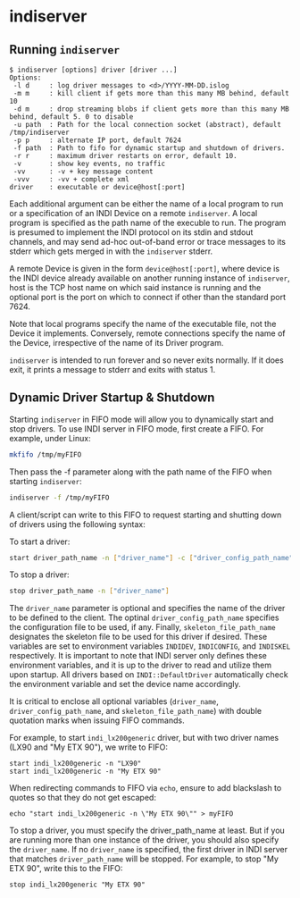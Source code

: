 # indiserver

## Running `indiserver`

```
$ indiserver [options] driver [driver ...]
Options:
 -l d     : log driver messages to <d>/YYYY-MM-DD.islog
 -m m     : kill client if gets more than this many MB behind, default 10
 -d m     : drop streaming blobs if client gets more than this many MB behind, default 5. 0 to disable
 -u path  : Path for the local connection socket (abstract), default /tmp/indiserver
 -p p     : alternate IP port, default 7624
 -f path  : Path to fifo for dynamic startup and shutdown of drivers.
 -r r     : maximum driver restarts on error, default 10.
 -v       : show key events, no traffic
 -vv      : -v + key message content
 -vvv     : -vv + complete xml
driver    : executable or device@host[:port]
```

Each additional argument can be either the name of a local program to run or a specification of an INDI Device on a remote `indiserver`. A local program is specified as the path name of the execuble to run. The program is presumed to implement the INDI protocol on its stdin and stdout channels, and may send ad-hoc out-of-band error or trace messages to its stderr which gets merged in with the `indiserver` stderr.

A remote Device is given in the form `device@host[:port]`, where device is the INDI device already available on another running instance of `indiserver`, host is the TCP host name on which said instance is running and the optional port is the port on which to connect if other than the standard port 7624.

Note that local programs specify the name of the executable file, not the Device it implements. Conversely, remote connections specify the name of the Device, irrespective of the name of its Driver program.

`indiserver` is intended to run forever and so never exits normally. If it does exit, it prints a message to stderr and exits with status 1.

## Dynamic Driver Startup & Shutdown

Starting `indiserver` in FIFO mode will allow you to dynamically start and stop
drivers. To use INDI server in FIFO mode, first create a FIFO. For example,
under Linux:

```bash
mkfifo /tmp/myFIFO
```

Then pass the -f parameter along with the path name of the FIFO when starting
`indiserver`:

```bash
indiserver -f /tmp/myFIFO
```

A client/script can write to this FIFO to request starting and shutting down of
drivers using the following syntax:

To start a driver:

```bash
start driver_path_name -n ["driver_name"] -c ["driver_config_path_name"] -s ["skeleton_file_path_name"]
```

To stop a driver:

```bash
stop driver_path_name -n ["driver_name"]
```

The `driver_name` parameter is optional and specifies the name of the driver to
be defined to the client. The optinal `driver_config_path_name` specifies the
configuration file to be used, if any. Finally, `skeleton_file_path_name`
designates the skeleton file to be used for this driver if desired. These
variables are set to environment variables `INDIDEV`, `INDICONFIG`, and
`INDISKEL` respectively. It is important to note that INDI server only defines
these environment variables, and it is up to the driver to read and utilize them
upon startup. All drivers based on `INDI::DefaultDriver` automatically check the
environment variable and set the device name accordingly.

It is critical to enclose all optional variables (`driver_name`,
`driver_config_path_name`, and `skeleton_file_path_name`) with double quotation
marks when issuing FIFO commands.

For example, to start `indi_lx200generic` driver, but with two driver names
(LX90 and "My ETX 90"), we write to FIFO:

```
start indi_lx200generic -n "LX90"
start indi_lx200generic -n "My ETX 90"
```

When redirecting commands to FIFO via `echo`, ensure to add blackslash to
quotes so that they do not get escaped:

```
echo "start indi_lx200generic -n \"My ETX 90\"" > myFIFO
```

To stop a driver, you must specify the driver_path_name at least. But if you
are running more than one instance of the driver, you should also specify the
`driver_name`. If no `driver_name` is specified, the first driver in INDI server
that matches `driver_path_name` will be stopped. For example, to stop
"My ETX 90", write this to the FIFO:

```
stop indi_lx200generic "My ETX 90"
```
